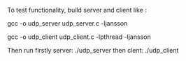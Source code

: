 To test functionality, build server and client like :

gcc -o udp_server udp_server.c -ljansson

gcc -o udp_client udp_client.c -lpthread -ljansson

Then run firstly server:
./udp_server
then clent:
./udp_client
